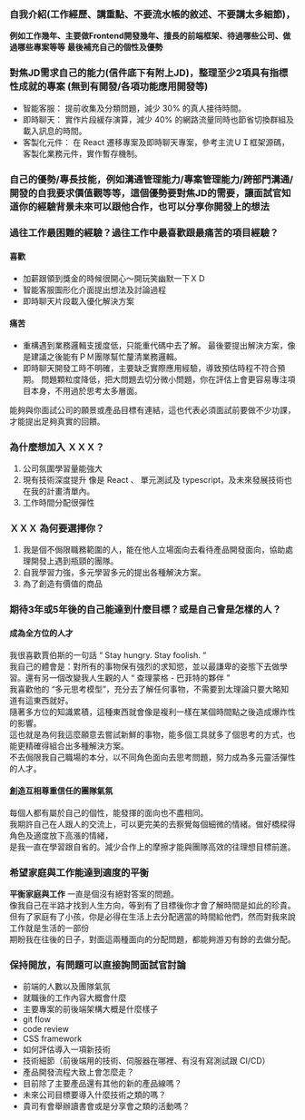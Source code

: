 ### 自我介紹(工作經歷、講重點、不要流水帳的敘述、不要講太多細節)，
**例如工作幾年、主要做Frontend開發幾年、擅長的前端框架、待過哪些公司、做過哪些專案等等**
**最後補充自己的個性及優勢**

### 對焦JD需求自己的能力(信件底下有附上JD)，整理至少2項具有指標性成就的專案 (無到有開發/各項功能應用開發等)
- 智能客服： 提前收集及分類問題，減少 30% 的真人接待時間。
- 即時聊天： 實作片段緩存演算，減少 40% 的網路流量同時也節省切換群組及載入訊息的時間。
- 客製化元件： 在 React 遷移專案及即時聊天專案，參考主流ＵＩ框架源碼，客製化業務元件，實作暫存機制。

### 自己的優勢/專長技能，例如溝通管理能力/專案管理能力/跨部門溝通/開發的自我要求價值觀等等，這個優勢要對焦JD的需要，讓面試官知道你的經驗背景未來可以跟他合作，也可以分享你開發上的想法

### 過往工作最困難的經驗？過往工作中最喜歡跟最痛苦的項目經驗？
#### 喜歡
- 加薪跟領到獎金的時候很開心～開玩笑幽默一下ＸＤ
- 智能客服圖形化介面提出想法及討論過程
- 即時聊天片段載入優化解決方案

#### 痛苦
- 重構遇到業務邏輯支援度低，只能重代碼中去了解。 最後要提出解決方案，像是建議之後能有ＰＭ團隊幫忙釐清業務邏輯。
- 即時聊天開發工時不明確，主要缺乏實際應用經驗，導致預估時程不符合預期。 問題顆粒度降低，把大問題去切分微小問題，你在評估上會更容易專注項目本身，不用過於思考太多層面。


能夠與你面試公司的願景或產品目標有連結，這也代表必須面試前要做不少功課，才能提出足夠真實的回饋。
### 為什麼想加入 ＸＸＸ？
1. 公司氛圍學習量能強大
2. 現有技術深度提升 像是 React 、 單元測試及 typescript，及未來發展技術也在我的計畫清單內。
3. 工作時間分配很彈性

### ＸＸＸ 為何要選擇你？
1. 我是個不侷限職務範圍的人，能在他人立場面向去看待產品開發面向，協助處理開發上遇到瓶頸的團隊。
2. 自我學習力強，多元學習多元的提出各種解決方案。
3. 為了創造有價值的商品

### 期待3年或5年後的自己能達到什麼目標？或是自己會是怎樣的人？
#### 成為全方位的人才    
我很喜歡賈伯斯的一句話 “ Stay hungry. Stay foolish. “   
我自己的體會是：對所有的事物保有強烈的求知慾，並以最謙卑的姿態下去做學習。還有另一個改變我人生觀的人 “ 查理蒙格 - 巴菲特的夥伴 ”   
我喜歡他的 “多元思考模型”，充分去了解任何事物，不需要到太理論只要大略知道有這東西就好。  
隨著多方位的知識累積，這種東西就會像是複利一樣在某個時間點之後造成爆炸性的影響。  
這也就是為何我這麼願意去嘗試新鮮的事物，能多個工具就多了個思考的方式，也能更精確得組合出多種解決方案。  
不去侷限我自己職場的本分，以不同角色面向去思考問題，努力成為多元靈活彈性的人才。
#### 創造互相尊重信任的團隊氣氛  
每個人都有屬於自己的個性，能發揮的面向也不盡相同。  
我期許自己在人跟人的交流上，可以更完美的去察覺每個細微的情緒。做好橋樑得角色及適度放下高漲的情緒，  
是我一直在學習跟自省的。減少合作上的摩擦才能與團隊高效的往理想目標前進。   

### 希望家庭與工作能達到適度的平衡  
**平衡家庭與工作** 一直是個沒有絕對答案的問題。  
像我自己在半路才找到人生方向，等到有了目標後你才會了解時間是如此的珍貴。  
但有了家庭有了小孩，你是必得在生活上去分配適當的時間給他們，然而對我來說工作就是生活的一部份  
期盼我在往後的日子，對面這兩種面向的分配問題，都能夠游刃有餘的去做分配。  

### 保持開放，有問題可以直接詢問面試官討論
- 前端的人數以及團隊氣氛
- 就職後的工作內容大概會什麼
- 主要專案的前後端架構大概是什麼樣子
- git flow
- code review
- CSS framework
- 如何評估導入一項新技術
- 技術細節（前後端用的技術、伺服器在哪裡、有沒有寫測試跟 CI/CD）
- 產品開發流程大致上會怎麼走？
- 目前除了主要產品還有其他的新的產品線嗎？
- 未來公司目標要導入什麼技術之類的嗎？
- 貴司有會舉辦讀書會或是分享會之類的活動嗎？
